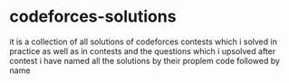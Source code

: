 # codeforces-solutions
it is a collection of all solutions of codeforces contests which i solved in  practice as well as in contests and the questions which i upsolved after contest i have named all the 
solutions by their proplem code followed by name
